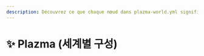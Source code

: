 ```yaml
---
description: Découvrez ce que chaque nœud dans plazma-world.yml signifie.
---
```


# ✨ Plazma (세계별 구성)
